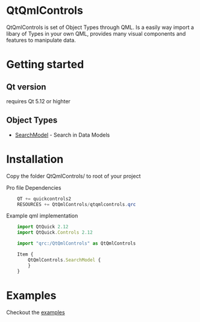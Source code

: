 # QtQmlControls
QtQmlControls is set of Object Types through QML.
Is a easily way import a libary of Types in your own QML, provides many visual
components and features to manipulate data.


# Getting started

## Qt version
requires Qt 5.12 or highter

## Object Types
 - [SearchModel](https://github.com/RicGuerra/QtQmlControls/blob/master/Examples/SearchModel.qml) - Search in Data Models
 

Installation
=====

Copy the folder QtQmlControls/ to root of your project

Pro file Dependencies
```c#
    QT += quickcontrols2
    RESOURCES += QtQmlControls/qtqmlcontrols.qrc
```

Example qml implementation
```js
    import QtQuick 2.12
    import QtQuick.Controls 2.12

    import "qrc:/QtQmlControls" as QtQmlControls

    Item {
        QtQmlControls.SearchModel {
        }
    }
```

# Examples
Checkout the [examples](https://github.com/QtQmlControls/examples)
